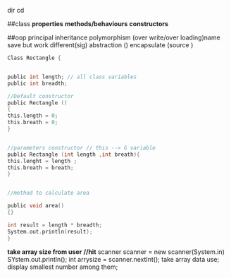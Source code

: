 dir
cd

##class 
	**properties**
	**methods/behaviours**
	**constructors**

##oop principal
	inheritance
	polymorphism (over write/over loading)name save but work different(sig)
	abstraction  ()
	encapsulate (source )

```c
Class Rectangle {


public int length; // all class variables 
public int breadth;

//Default constructor
public Rectangle ()
{
this.length = 0;
this.breath = 0;
}


//parameters constructor // this --> G variable 
public Rectangle (int length ,int breath){
this.lenght = length ;
this.breath = breath;
}


//method to calculate area

public void area()
{}

int result = length * breadth;
System.out.println(result);
}  
```


**take array size from user**
**//hit**
scanner scanner = new scanner(System.in)
SYstem.out.println();
int arrysize = scanner.nextInt();
take array data use;
display smallest number among them;


